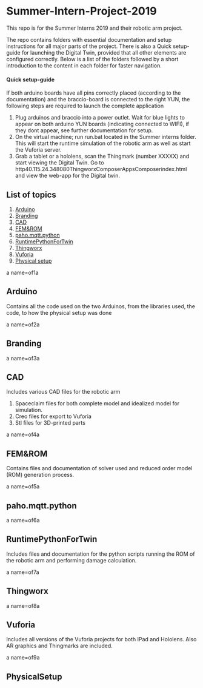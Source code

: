 # Summer-Intern-Project-2019
This repo is for the Summer Interns 2019 and their robotic arm project.

The repo contains folders with essential documentation and setup instructions for all major parts of the project. 
There is also a Quick setup-guide for launching the Digital Twin, provided that all other elements are configured correctly.
Below is a list of the folders followed by a short introduction to the content in each folder for faster navigation.

#### Quick setup-guide
If both arduino boards have all pins correctly placed (according to the documentation) and the braccio-board is connected to the right YUN, the following steps are required to launch the complete application

1. Plug arduinos and braccio into a power outlet. Wait for blue lights to appear on both arduino YUN boards (indicating connected to WIFI), if they dont appear, see further documentation for setup.
2. On the virtual machine; run run.bat located in the Summer interns folder. This will start the runtime simulation of the robotic arm as well as start the Vuforia server.
3.  Grab a tablet or a hololens, scan the Thingmark (number XXXXX) and start viewing the Digital Twin.  Go to http40.115.24.348080ThingworxComposerAppsComposerindex.html and view the web-app for the Digital twin.

## List of topics
1. [Arduino](#of1)
2. [Branding](#of2)
3. [CAD](#of3)
4. [FEM&ROM](#of4)
5. [paho.mqtt.python](#of5)
6. [RuntimePythonForTwin](#of6)
7. [Thingworx](#of7)
8. [Vuforia](#of8)
9. [Physical setup](#of9)

a name=of1a
## Arduino
Contains all the code used on the two Arduinos, from the libraries used, the code, to how the physical setup was done

a name=of2a
## Branding

a name=of3a
## CAD
Includes various CAD files for the robotic arm
1. Spaceclaim files for both complete model and idealized model for simulation.
2. Creo files for export to Vuforia
3. Stl files for 3D-printed parts


a name=of4a
## FEM&ROM
Contains files and documentation of solver used and reduced order model (ROM) generation process.


a name=of5a
## paho.mqtt.python


a name=of6a
## RuntimePythonForTwin
Includes files and documentation for the python scripts running the ROM of the robotic arm and performing damage calculation.

a name=of7a
## Thingworx

a name=of8a
## Vuforia
Includes all versions of the Vuforia projects for both IPad and Hololens. Also AR graphics and Thingmarks are included. 

a name=of9a
## PhysicalSetup

